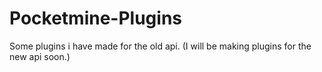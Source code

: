 Pocketmine-Plugins
==================

Some plugins i have made for the old api. (I will be making plugins for the new api soon.)
